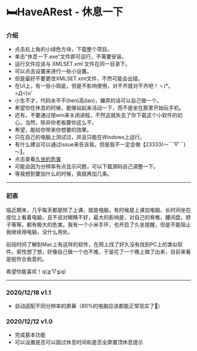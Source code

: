 # :bed:HaveARest - 休息一下

### 介绍

- 点击右上角的小绿色方块，下载整个项目。
- 单击“休息一下.exe”文件即可运行，不需要安装。
- 运行文件应该与 XMLSET.xml 文件在同一目录下。
- 可以点击设置来进行一些小设置。
- 但是最好不要更改XMLSET.xml文件，不然可能会出错。
- 在UI上，有一些小瑕疵，但是不影响使用，对不齐就对不齐吧！ヽ(*。>Д<)o゜
- 小生不才，代码水平不(hen)高(lan)，嫌弃的话可以自己做一个。
- 希望你在休息的时候，能够站起来活动一下，而不是坐在那里开始玩手机。
- 还有，不要通过按win来关闭进程，不然这就失去了你下载这个小软件的初心，当然，除非你老板要你这么干。
- 希望，能给你带来你想要的效果。
- 只在自己的电脑上测试过，并且只能在Windows上运行。
- 有什么建议可以通过issue来告诉我，但是我不一定会做【23333(～￣▽￣)～】。
- 点击查看[久坐的危害](https://m.baidu.com/bh/m/detail/vc_10883166790730183940)
- 可能会因为分辨率有点显示问题，可以下载源码自己调整一下。
- 等我想到要加什么的时候，我就再加几条。

---

### 初衷

临近期末，几乎每天都是除了上课，就是电脑，有时候是上课加电脑，长时间坐在座位上看着电脑，且不说对眼睛不好，最大的影响是，对自己的脊椎，腰间盘，脖子等等，都有极大的危害。我有一个小米手环，也开启了久坐提醒，但是不能阻止我继续用电脑，没什么用处。

前段时间了解到Mac上有这样的软件，在网上找了好久没有找到PC上的类似软件。索性想了想，好像自己做一个也不难，于是花了一个晚上做了出来，目前来看是挺符合我意的。

希望你能喜欢！q(≧▽≦q)

---



### 2020/12/18 v1.1

- 自动适配不同分辨率的屏幕（80%的电脑应该都能正常现实了:thinking:）



### 2020/12/12 v1.0

- 完成基本功能
- 可以设置是否可以跳过休息时间和是否全屏置顶休息提示